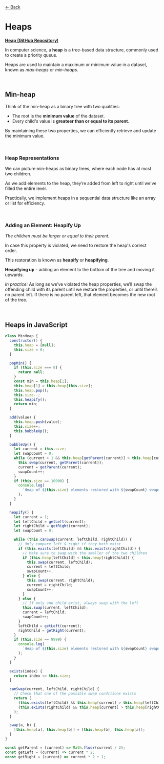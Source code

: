 [&larr; Back](./../README.md)

# Heaps

[**Heap (GitHub Repository)**](https://github.com/trekhleb/javascript-algorithms/tree/master/src/data-structures/heap)

In computer science, a **heap** is a tree-based data structure, commonly used to create a priority queue.

Heaps are used to maintain a maximum or minimum value in a dataset, known as _max-heaps_ or _min-heaps_.

<br>

## Min-heap

Think of the min-heap as a binary tree with two qualities:

- The root is the **minimum value** of the dataset.
- Every child's value is **greateer than or equal to its parent**.

By maintaining these two properties, we can efficiently retrieve and update the minimum value.

<br>

### Heap Representations

We can picture min-heaps as binary trees, where each node has at most two children.

As we add elements to the heap, they’re added from left to right until we’ve filled the entire level.

Practically, we implement heaps in a sequential data structure like an array or list for efficiency.

<br>

### Adding an Element: Heapify Up

_The children must be larger or equal to their parent._

In case this property is violated, we need to restore the heap's correct order.

This restoration is known as **heapify** or **heapifying**.

**Heapifying up** - adding an element to the bottom of the tree and moving it upwards.

_In practice:_ As long as we’ve violated the heap properties, we’ll swap the offending child with its parent until we restore the properties, or until there’s no parent left. If there is no parent left, that element becomes the new root of the tree.

<!-- ### Removing an Element: Heapify Down -->

<br>

## Heaps in JavaScript

```js
class MinHeap {
  constructor() {
    this.heap = [null];
    this.size = 0;
  }

  popMin() {
    if (this.size === 0) {
      return null;
    }
    const min = this.heap[1];
    this.heap[1] = this.heap[this.size];
    this.heap.pop();
    this.size--;
    this.heapify();
    return min;
  }

  add(value) {
    this.heap.push(value);
    this.size++;
    this.bubbleUp();
  }

  bubbleUp() {
    let current = this.size;
    let swapCount = 0;
    while (current > 1 && this.heap[getParent(current)] > this.heap[current]) {
      this.swap(current, getParent(current));
      current = getParent(current);
      swapCount++;
    }
    if (this.size == 10000) {
      console.log(
        `Heap of ${this.size} elements restored with ${swapCount} swaps`
      );
    }
  }

  heapify() {
    let current = 1;
    let leftChild = getLeft(current);
    let rightChild = getRight(current);
    let swapCount = 0;

    while (this.canSwap(current, leftChild, rightChild)) {
      // Only compare left & right if they both exist
      if (this.exists(leftChild) && this.exists(rightChild)) {
        // Make sure to swap with the smaller of the two children
        if (this.heap[leftChild] < this.heap[rightChild]) {
          this.swap(current, leftChild);
          current = leftChild;
          swapCount++;
        } else {
          this.swap(current, rightChild);
          current = rightChild;
          swapCount++;
        }
      } else {
        // If only one child exist, always swap with the left
        this.swap(current, leftChild);
        current = leftChild;
        swapCount++;
      }
      leftChild = getLeft(current);
      rightChild = getRight(current);
    }
    if (this.size == 9999) {
      console.log(
        `Heap of ${this.size} elements restored with ${swapCount} swaps`
      );
    }
  }

  exists(index) {
    return index <= this.size;
  }

  canSwap(current, leftChild, rightChild) {
    // Check that one of the possible swap conditions exists
    return (
      (this.exists(leftChild) && this.heap[current] > this.heap[leftChild]) ||
      (this.exists(rightChild) && this.heap[current] > this.heap[rightChild])
    );
  }

  swap(a, b) {
    [this.heap[a], this.heap[b]] = [this.heap[b], this.heap[a]];
  }
}

const getParent = (current) => Math.floor(current / 2);
const getLeft = (current) => current * 2;
const getRight = (current) => current * 2 + 1;
```

<br>
